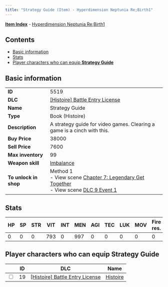 ```yaml
---
title: "Strategy Guide (Item) - Hyperdimension Neptunia Re;Birth1"
---
```


[**Item Index**](/neptunia/rb1/item/index.html) - [Hyperdimension Neptunia Re;Birth1](/neptunia/rb1)

## Contents

- [Basic information](#basic-information)
- [Stats](#stats)
- [Player characters who can equip **Strategy Guide**](#player-characters-who-can-equip-strategy-guide)

## Basic information

|   |   |
| -- | -- |
| **ID** | 5519 |
| **DLC** | [[Histoire] Battle Entry License](/neptunia/rb1/dlc/9-histoire.html) |
| **Name** | Strategy Guide |
| **Type** | Book (Histoire) |
| **Description** | A strategy guide for video games. Clearing a game is a cinch with this. |
| **Buy Price** | 38000 |
| **Sell Price** | 7600 |
| **Max inventory** | 99 |
| **Weapon skill** | [Imbalance](/neptunia/rb1/skill/9-3002-imbalance.html) |
| **To unlock in shop** | Method 1<br />- View scene [Chapter 7: Legendary Get Together](/neptunia/rb1/scene/1-726-chapter-7-legendary-get-together.html)<br />- View scene [DLC 9 Event 1](/neptunia/rb1/scene/9-5030-dlc-9-event-1.html) |

## Stats

| HP | SP | STR | VIT | INT | MEN | AGI | TEC | LUK | MOV | Fire res. | Ice res. | Wind res. | Lightning res. |
| -- | -- | --- | --- | --- | --- | --- | --- | --- | --- | --------- | -------- | --------- | -------------- |
| 0 | 0 | 0 | 793 | 0 | 997 | 0 | 0 | 0 | 0 | 0 | 0 | 0 | 0 |

## Player characters who can equip **Strategy Guide**

|    | ID | DLC | Name |
| -- | -- | --- | ---- |
| <input type="checkbox" id="rb1-player-9-19" class="trackbox" /> | 19 | [[Histoire] Battle Entry License](/neptunia/rb1/dlc/9-histoire.html) | [Histoire](/neptunia/rb1/player/9-19-histoire.html) |